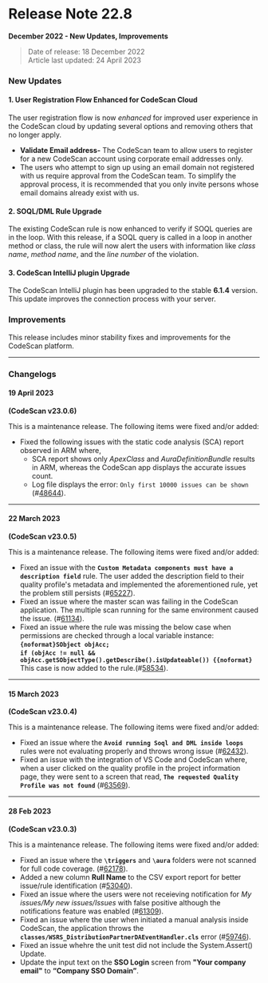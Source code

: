# Release Note 22.8

**December 2022 - New Updates, Improvements**

> Date of release: 18 December 2022\
> Article last updated: 24 April 2023

### New Updates <a href="#new-updates" id="new-updates"></a>

#### 1. User Registration Flow Enhanced for CodeScan Cloud <a href="#1-user-registration-flow-enhanced-for-codescan-cloud" id="1-user-registration-flow-enhanced-for-codescan-cloud"></a>

The user registration flow is now _enhanced_ for improved user experience in the CodeScan cloud by updating several options and removing others that no longer apply.

* **Validate Email address-** The CodeScan team to allow users to register for a new CodeScan account using corporate email addresses only.
* The users who attempt to sign up using an email domain not registered with us require approval from the CodeScan team. To simplify the approval process, it is recommended that you only invite persons whose email domains already exist with us.

#### 2. SOQL/DML Rule Upgrade <a href="#2-soqldml-rule-upgrade" id="2-soqldml-rule-upgrade"></a>

The existing CodeScan rule is now enhanced to verify if SOQL queries are in the loop. With this release, if a SOQL query is called in a loop in another method or class, the rule will now alert the users with information like _class name_, _method name_, and the _line number_ of the violation.

#### 3. CodeScan IntelliJ plugin Upgrade <a href="#3-codescan-intellij-plugin-upgrade" id="3-codescan-intellij-plugin-upgrade"></a>

The CodeScan IntelliJ plugin has been upgraded to the stable **6.1.4** version. This update improves the connection process with your server.

### Improvements <a href="#improvements" id="improvements"></a>

This release includes minor stability fixes and improvements for the CodeScan platform.

***

### Changelogs <a href="#changelogs" id="changelogs"></a>

#### 19 April 2023 <a href="#19-april-2023" id="19-april-2023"></a>

**(CodeScan v23.0.6)**

This is a maintenance release. The following items were fixed and/or added:

* Fixed the following issues with the static code analysis (SCA) report observed in ARM where,
  * SCA report shows only _ApexClass_ and _AuraDefinitionBundle_ results in ARM, whereas the CodeScan app displays the accurate issues count.
  * Log file displays the error: `Only first 10000 issues can be shown` (#[48644](https://support.autorabit.com/support/autorabit/ShowHomePage.do#Cases/dv/241415000082753293)).

***

#### 22 March 2023 <a href="#22-march-2023" id="22-march-2023"></a>

**(CodeScan v23.0.5)**

This is a maintenance release. The following items were fixed and/or added:

* Fixed an issue with the **`Custom Metadata components must have a description field`** rule. The user added the description field to their quality profile's metadata and implemented the aforementioned rule, yet the problem still persists (#[65227](https://support.autorabit.com/support/autorabit/ShowHomePage.do#Cases/dv/241415000104349078)).
* Fixed an issue where the master scan was failing in the CodeScan application. The multiple scan running for the same environment caused the issue. (#[61134](https://support.autorabit.com/support/autorabit/ShowHomePage.do#Cases/dv/241415000098014584)).
* Fixed an issue where the rule was missing the below case when permissions are checked through a local variable instance:\
  **`{noformat}SObject objAcc;`**\
  **`if (objAcc != null && objAcc.getSObjectType().getDescribe().isUpdateable()) {{noformat}`**\
  This case is now added to the rule.(#[58534](https://support.autorabit.com/support/autorabit/ShowHomePage.do#Cases/dv/241415000095397001)).

***

#### 15 March 2023 <a href="#15-march-2023" id="15-march-2023"></a>

**(CodeScan v23.0.4)**

This is a maintenance release. The following items were fixed and/or added:

* Fixed an issue where the **`Avoid running Soql and DML inside loops`** rules were not evaluating properly and throws wrong issue (#[62432](https://support.autorabit.com/support/autorabit/ShowHomePage.do#Cases/dv/241415000100116773)).
* Fixed an issue with the integration of VS Code and CodeScan where, when a user clicked on the quality profile in the project information page, they were sent to a screen that read, **`The requested Quality Profile was not found`** (#[63569](https://support.autorabit.com/support/autorabit/ShowHomePage.do#Cases/dv/241415000101941939)).

***

#### 28 Feb 2023 <a href="#28-feb-2023" id="28-feb-2023"></a>

**(CodeScan v23.0.3)**

This is a maintenance release. The following items were fixed and/or added:

* Fixed an issue where the **`\triggers`** and **`\aura`** folders were not scanned for full code coverage. (#[62178](https://support.autorabit.com/support/autorabit/ShowHomePage.do#Cases/dv/241415000099818356)).
* Added a new column **Rull Name** to the CSV export report for better issue/rule identification (#[53040](https://support.autorabit.com/support/autorabit/ShowHomePage.do#Cases/dv/241415000087182005)).
* Fixed an issue where the users were not receieving notification for _My issues/My new issues/Issues_ with false positive although the notifications feature was enabled (#[61309](https://support.autorabit.com/support/autorabit/ShowHomePage.do#Cases/dv/241415000098509229)).
* Fixed an issue where the user when initiated a manual analysis inside CodeScan, the application throws the **`classes/WSRS_DistributionPartnerDAEventHandler.cls`** error (#[59746](https://support.autorabit.com/support/autorabit/ShowHomePage.do#Cases/dv/241415000096706361)).
* Fixed an issue whehre the unit test did not include the System.Assert() Update.
* Update the input text on the **SSO Login** screen from **"Your company email"** to **“Company SSO Domain”**.
